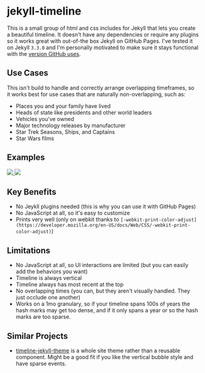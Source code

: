 # jekyll-timeline

This is a small group of html and css includes for Jekyll that lets you create a beautiful timeline. It doesn't have any dependencies or require any plugins so it works great with out-of-the box Jekyll on GitHub Pages. I've tested it on Jekyll `3.3.0` and I'm personally motivated to make sure it stays functional with the [version GitHub uses](https://pages.github.com/versions/).

## Use Cases

This isn't build to handle and correctly arrange overlapping timeframes, so it works best for use cases that are naturally non-overlapping, such as:

* Places you and your family have lived
* Heads of state like presidents and other world leaders
* Vehicles you've owned
* Major technology releases by manufacturer
* Star Trek Seasons, Ships, and Captains
* Star Wars films

## Examples

<p style="vertical-align: top">
<a href="http://simple.gy/resume/pretty">
<img src="https://cloud.githubusercontent.com/assets/548809/20337440/62388d9c-ab8e-11e6-83ba-6d3526e2f969.png"/>
</a>
<a href="http://simple.gy/siblings/">
<img src="https://cloud.githubusercontent.com/assets/548809/20337453/80be6822-ab8e-11e6-9cb1-155adf5dba15.png"/>
</a>
</p>

## Key Benefits

* No Jeykll plugins needed (this is why you can use it with GitHub Pages)
* No JavaScript at all, so it's easy to customize
* Prints very well (only on webkit thanks to `[-webkit-print-color-adjust](https://developer.mozilla.org/en-US/docs/Web/CSS/-webkit-print-color-adjust)`)

## Limitations

* No JavaScript at all, so UI interactions are limited (but you can easily add the behaviors you want)
* Timeline is always vertical
* Timeline always has most recent at the top
* No overlapping times (you can, but they aren't visually handled. They just occlude one another)
* Works on a 1mo granulary, so if your timeline spans 100s of years the hash marks may get too dense, and if it only spans a year or so the hash marks are too sparse. 

## Similar Projects

* [timeline-jekyll-theme](https://github.com/kirbyt/timeline-jekyll-theme) is a whole site theme rather than a reusable component. Might be a good fit if you like the vertical bubble style and have sparse events.
